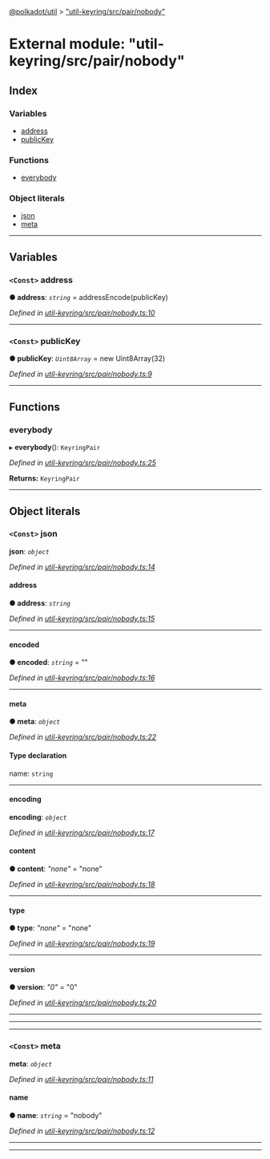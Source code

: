 [@polkadot/util](../README.md) > ["util-keyring/src/pair/nobody"](../modules/_util_keyring_src_pair_nobody_.md)

# External module: "util-keyring/src/pair/nobody"

## Index

### Variables

* [address](_util_keyring_src_pair_nobody_.md#address)
* [publicKey](_util_keyring_src_pair_nobody_.md#publickey)

### Functions

* [everybody](_util_keyring_src_pair_nobody_.md#everybody)

### Object literals

* [json](_util_keyring_src_pair_nobody_.md#json)
* [meta](_util_keyring_src_pair_nobody_.md#meta-1)

---

## Variables

<a id="address"></a>

### `<Const>` address

**● address**: *`string`* =  addressEncode(publicKey)

*Defined in [util-keyring/src/pair/nobody.ts:10](https://github.com/polkadot-js/util/blob/7550b44/packages/util-keyring/src/pair/nobody.ts#L10)*

___
<a id="publickey"></a>

### `<Const>` publicKey

**● publicKey**: *`Uint8Array`* =  new Uint8Array(32)

*Defined in [util-keyring/src/pair/nobody.ts:9](https://github.com/polkadot-js/util/blob/7550b44/packages/util-keyring/src/pair/nobody.ts#L9)*

___

## Functions

<a id="everybody"></a>

###  everybody

▸ **everybody**(): `KeyringPair`

*Defined in [util-keyring/src/pair/nobody.ts:25](https://github.com/polkadot-js/util/blob/7550b44/packages/util-keyring/src/pair/nobody.ts#L25)*

**Returns:** `KeyringPair`

___

## Object literals

<a id="json"></a>

### `<Const>` json

**json**: *`object`*

*Defined in [util-keyring/src/pair/nobody.ts:14](https://github.com/polkadot-js/util/blob/7550b44/packages/util-keyring/src/pair/nobody.ts#L14)*

<a id="json.address-1"></a>

####  address

**● address**: *`string`*

*Defined in [util-keyring/src/pair/nobody.ts:15](https://github.com/polkadot-js/util/blob/7550b44/packages/util-keyring/src/pair/nobody.ts#L15)*

___
<a id="json.encoded"></a>

####  encoded

**● encoded**: *`string`* = ""

*Defined in [util-keyring/src/pair/nobody.ts:16](https://github.com/polkadot-js/util/blob/7550b44/packages/util-keyring/src/pair/nobody.ts#L16)*

___
<a id="json.meta"></a>

####  meta

**● meta**: *`object`*

*Defined in [util-keyring/src/pair/nobody.ts:22](https://github.com/polkadot-js/util/blob/7550b44/packages/util-keyring/src/pair/nobody.ts#L22)*

#### Type declaration

 name: `string`

___
<a id="json.encoding"></a>

####  encoding

**encoding**: *`object`*

*Defined in [util-keyring/src/pair/nobody.ts:17](https://github.com/polkadot-js/util/blob/7550b44/packages/util-keyring/src/pair/nobody.ts#L17)*

<a id="json.encoding.content"></a>

####  content

**● content**: *"none"* = "none"

*Defined in [util-keyring/src/pair/nobody.ts:18](https://github.com/polkadot-js/util/blob/7550b44/packages/util-keyring/src/pair/nobody.ts#L18)*

___
<a id="json.encoding.type"></a>

####  type

**● type**: *"none"* = "none"

*Defined in [util-keyring/src/pair/nobody.ts:19](https://github.com/polkadot-js/util/blob/7550b44/packages/util-keyring/src/pair/nobody.ts#L19)*

___
<a id="json.encoding.version"></a>

####  version

**● version**: *"0"* = "0"

*Defined in [util-keyring/src/pair/nobody.ts:20](https://github.com/polkadot-js/util/blob/7550b44/packages/util-keyring/src/pair/nobody.ts#L20)*

___

___

___
<a id="meta-1"></a>

### `<Const>` meta

**meta**: *`object`*

*Defined in [util-keyring/src/pair/nobody.ts:11](https://github.com/polkadot-js/util/blob/7550b44/packages/util-keyring/src/pair/nobody.ts#L11)*

<a id="meta-1.name-1"></a>

####  name

**● name**: *`string`* = "nobody"

*Defined in [util-keyring/src/pair/nobody.ts:12](https://github.com/polkadot-js/util/blob/7550b44/packages/util-keyring/src/pair/nobody.ts#L12)*

___

___

